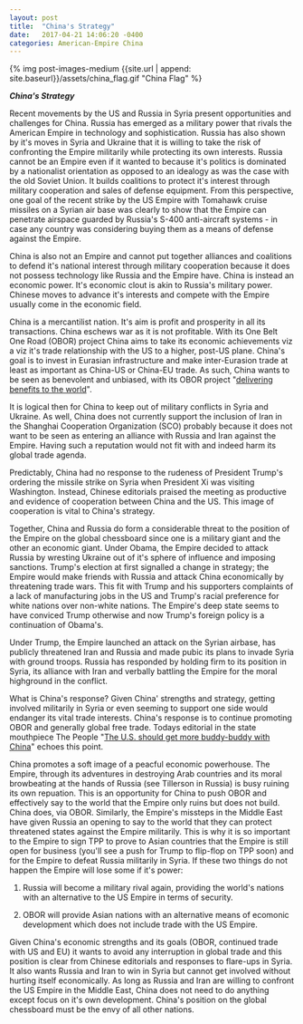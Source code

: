 ```yaml
---
layout: post
title:  "China's Strategy"
date:   2017-04-21 14:06:20 -0400
categories: American-Empire China 
---
```


{% img post-images-medium {{site.url | append: site.baseurl}}/assets/china_flag.gif "China Flag" %}

***China's Strategy***

Recent movements by the US and Russia in Syria present opportunities and challenges for China. Russia has emerged as a military power that rivals the American Empire in technology and sophistication.  Russia has also shown by it's moves in Syria and Ukraine that it is willing to take the risk of confronting the Empire militarily while protecting its own interests.  Russia cannot be an Empire even if it wanted to because it's politics is dominated by a nationalist orientation as opposed to an idealogy as was the case with the old Soviet Union.  It builds coalitions to protect it's interest through military cooperation and sales of defense equipment.  From this perspective, one goal of the recent strike by the US Empire with Tomahawk cruise missiles on a Syrian air base was clearly to show that the Empire can penetrate airspace guarded by Russia's S-400 anti-aircraft systems - in case any country was considering buying them as a means of defense against the Empire.  

<!--excerpt-->

China is also not an Empire and cannot put together alliances and coalitions to defend it's national interest through military cooperation because it does not possess technology like Russia and the Empire have.  China is instead an economic power.  It's economic clout is akin to Russia's military power.  Chinese moves to advance it's interests and compete with the Empire usually come in the economic field.  

China is a mercantilist nation.  It's aim is profit and prosperity in all its transactions. China eschews war as it is not profitable.  With its One Belt One Road (OBOR) project China aims to take its economic achievements viz a viz it's trade relationship with the US to a higher, post-US plane.  China's goal is to invest in Eurasian infrastructure and make inter-Eurasion trade at least as important as China-US or China-EU trade.  As such, China wants to be seen as benevolent and unbiased, with its OBOR project "[delivering benefits to the world](http://en.people.cn/n3/2017/0416/c90000-9203447.html "People Daily")". 

It is logical then for China to keep out of military conflicts in Syria and Ukraine.  As well, China does not currently support the inclusion of Iran in the Shanghai Cooperation Organization (SCO)  probably because it does not want to be seen as entering an alliance with Russia and Iran against the Empire.  Having such a reputation would not fit with and indeed harm its global trade agenda. 

Predictably, China had no response to the rudeness of President Trump's ordering the missile strike on Syria when President Xi was visiting Washington.  Instead, Chinese editorials praised the meeting as productive and evidence of cooperation between China and the US.  This image of cooperation is vital to China's strategy.  

Together, China and Russia do form a considerable threat to the position of the Empire on the global chessboard since one is a military giant and the other an economic giant.  Under Obama, the Empire decided to attack Russia by wresting Ukraine out of it's sphere of influence and imposing sanctions. Trump's election at first signalled a change in strategy; the Empire would make friends with Russia and attack China economically by threatening trade wars.  This fit with Trump and his supporters complaints of a lack of manufacturing jobs in the US and Trump's racial preference for white nations over non-white nations. The Empire's deep state seems to have conviced Trump otherwise and now Trump's foreign policy is a continuation of Obama's. 

Under Trump, the Empire launched an attack on the Syrian airbase, has publicly threatened Iran and Russia and made pubic its plans to invade Syria with ground troops.  Russia has responded by holding firm to its position in Syria, its alliance with Iran and verbally battling the Empire for the moral highground in the conflict.  

What is China's response?  Given China' strengths and strategy, getting involved militarily in Syria or even seeming to support one side would endanger its vital trade interests.  China's response is to continue promoting OBOR and generally global free trade.  Todays editorial in the state mouthpiece The People "[The U.S. should get more buddy-buddy with China](http://en.people.cn/n3/2017/0420/c90000-9205581.html)" echoes this point. 

China promotes a soft image of a peacful economic powerhouse.  The Empire, through its adventures in destroying Arab countries and its moral browbeating at the hands of Russia (see Tillerson in Russia) is busy ruining its own repuation.  This is an opportunity for China to push OBOR and effectively say to the world that the Empire only ruins but does not build.  China does, via OBOR.  Similarly, the Empire's missteps in the Middle East have given Russia an opening to say to the world that they can protect threatened states against the Empire militarily.  This is why it is so important to the Empire to sign TPP to prove to Asian countries that the Empire is still open for business (you'll see a push for Trump to flip-flop on TPP soon) and for the Empire to defeat Russia militarily in Syria.  If these two things do not happen the Empire will lose some if it's power:  

1) Russia will become a military rival again, providing the world's nations with an alternative to the US Empire in terms of security.

2) OBOR will provide Asian nations with an alternative means of ecomonic development which does not include trade with the US Empire. 

Given China's economic strengths and its goals (OBOR, continued trade with US and EU) it wants to avoid any interruption in global trade and this position is clear from Chinese editorials and responses to flare-ups in Syria.  It also wants Russia and Iran to win in Syria but cannot get involved without hurting itself economically.  As long as Russia and Iran are willing to confront the US Empire in the Middle East, China does not need to do anything except focus on it's own development.  China's position on the global chessboard must be the envy of all other nations.  


